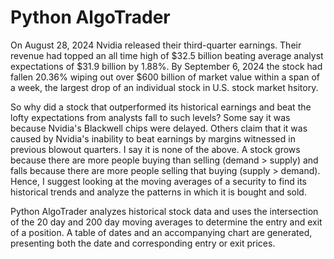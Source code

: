 # Python AlgoTrader

On August 28, 2024 Nvidia released their third-quarter earnings. Their revenue had topped an all time high of $32.5 billion beating average analyst expectations of $31.9 billion by 1.88%. By September 6, 2024 the stock had fallen 20.36% wiping out over $600 billion of market value within a span of a week, the largest drop of an individual stock in U.S. stock market hsitory.

So why did a stock that outperformed its historical earnings and beat the lofty expectations from analysts fall to such levels? Some say it was because Nvidia's Blackwell chips were delayed. Others claim that it was caused by Nvidia's inability to beat earnings by margins witnessed in previous blowout quarters. I say it is none of the above. A stock grows because there are more people buying than selling (demand > supply) and falls because there are more people selling that buying (supply > demand). Hence, I suggest looking at the moving averages of a security to find its historical trends and analyze the patterns in which it is bought and sold.

Python AlgoTrader analyzes historical stock data and uses the intersection of the 20 day and 200 day moving averages to determine the entry and exit of a position. A table of dates and an accompanying chart are generated, presenting both the date and corresponding entry or exit prices.
